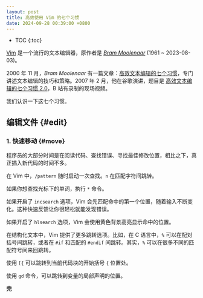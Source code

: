 ```yaml
---
layout: post
title: 高效使用 Vim 的七个习惯 
date: 2024-09-28 00:39:00 +0800
---
```


* TOC
{:toc}

[Vim][vim] 是一个流行的文本编辑器，原作者是 *[Bram Moolenaar][bram]* (1961 ~ 2023-08-03)。

2000 年 11 月，*Bram Moolenaar* 有一篇文章：[高效文本编辑的七个习惯][habits]，专门讲述文本编辑的技巧和策略。2007 年 2 月，他在谷歌演讲，题目是 [高效文本编辑的七个习惯 2.0][habits2]，B 站有录制的现场视频。

我们认识一下这七个习惯。

## 编辑文件 {#edit}

### 1. 快速移动 {#move}

程序员的大部分时间是在阅读代码、查找错误、寻找最佳修改位置，相比之下，真正插入新代码的时间不多。

在 Vim 中，`/pattern` 随时启动一次查找。`n` 在匹配字符间跳转。

如果你想查找光标下的单词，执行 `*` 命令。

如果开启了 `incsearch` 选项，Vim 会先匹配命中的第一个位置，随着输入不断变化。这种快速反馈让你很轻松就能发现错误。

如果开启了 `hlsearch` 选项，Vim 会使用黄色背景高亮显示命中的位置。

在结构化文本中，Vim 提供了更多跳转选项。比如，在 C 语言中，`%` 可以在配对括号间跳转，或者在 `#if` 和匹配的 `#endif` 间跳转。其实，`%` 可以在很多不同的匹配符号间来回跳转。

使用 `[{` 可以跳转到当前代码块的开始括号 `{` 位置处。

使用 `gd` 命令，可以跳转到变量的局部声明的位置。

**完**

[vim]: https://www.vim.org/ "Vim Homepage"
[bram]: https://vimhelp.org/version9.txt.html#Bram "Bram Moolenaar"
[habits]: https://www.moolenaar.net/habits.html "Seven habits of effective text editing"
[habits2]: https://www.bilibili.com/video/BV13U4y1j75T/ "Seven Habits of Effective Text Editing 2.0"
